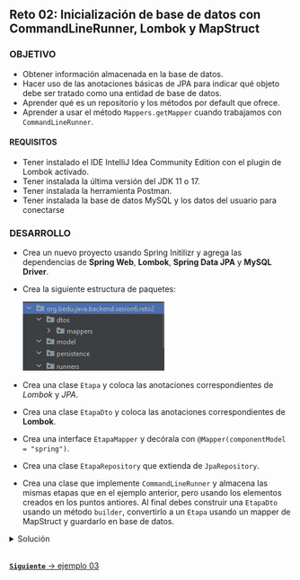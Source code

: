 ## Reto 02: Inicialización de base de datos con CommandLineRunner, Lombok y MapStruct

### OBJETIVO
- Obtener información almacenada en la base de datos.
- Hacer uso de las anotaciones básicas de JPA para indicar qué objeto debe ser tratado como una entidad de base de datos.
- Aprender qué es un repositorio y los métodos por default que ofrece.
- Aprender a usar el método `Mappers.getMapper` cuando trabajamos con `CommandLineRunner`.

#### REQUISITOS
- Tener instalado el IDE IntelliJ Idea Community Edition con el plugin de Lombok activado.
- Tener instalada la última versión del JDK 11 o 17.
- Tener instalada la herramienta Postman.
- Tener instalada la base de datos MySQL y los datos del usuario para conectarse


### DESARROLLO
- Crea un nuevo proyecto usando Spring Initilizr y agrega las dependencias de **Spring Web**, **Lombok**, **Spring Data JPA** y **MySQL Driver**.
- Crea la siguiente estructura de paquetes:

    ![imagen](img/img_01.png)

- Crea una clase `Etapa` y coloca las anotaciones correspondientes de *Lombok* y *JPA*.
- Crea una clase `EtapaDto` y coloca las anotaciones correspondientes de **Lombok**.
- Crea una interface `EtapaMapper` y decórala con `@Mapper(componentModel = "spring")`.
- Crea una clase `EtapaRepository` que extienda de `JpaRepository`.
- Crea una clase que implemente `CommandLineRunner` y almacena las mismas etapas que en el ejemplo anterior, pero usando los elementos creados en los puntos antiores. Al final debes construir una `EtapaDto` usando un método `builder`, convertirlo a un `Etapa` usando un mapper de MapStruct y guardarlo en base de datos.

<details>
	<summary>Solución</summary>

1. Entra al sitio de <a href="https://start.spring.io/" target="_blank">Spring Initializr</a>. Ahí verás una sola página dividida en dos secciones. Comienza llenando la información de la sección del lado izquierdo. Selecciona:

2. En la ventana que se abre selecciona las siguientes opciones:
    - Grupo, artefacto y nombre del proyecto.
    - Tipo de proyecto: **Maven Project**.
    - Lenguaje: **Java**.
    - Forma de empaquetar la aplicación: **jar**.
    - Versión de Java: **11** o **17**.

3. En la sección de la derecha (las dependencias) presiona el botón `Add dependencies` y en la ventana que se abre busca las dependencias `Spring Web`, `Lombok`, `Spring Data JPA` y `MySQL Driver`.

4. Dale un nombre y una ubicación al proyecto y presiona el botón *Generate*.

5. En el proyecto que se acaba de crear debes tener el siguiente paquete `org.bedu.java.backend.sesion6.reto2`. Dentro crea los subpaquetes mencionados en las instucciones.

6. Agrega al proyecto, en el archivo `pom.xml` las dependencias de MapStruct (las de Lombok se agregaron al momento de crear el proyecto):

    ```xml
    <properties>
        <java.version>11</java.version>
        <org.mapstruct.version>1.4.1.Final</org.mapstruct.version>
    </properties>


    <dependencies>
            <dependency>
                <groupId>org.mapstruct</groupId>
                <artifactId>mapstruct</artifactId>
                <version>${org.mapstruct.version}</version>
            </dependency>
            <dependency>
                <groupId>org.mapstruct</groupId>
                <artifactId>mapstruct-processor</artifactId>
                <version>${org.mapstruct.version}</version>
                <optional>true</optional>
            </dependency>
    </dependencies>
    ```

7. Agrega el plugin de Maven para MapStruct, el cual se encargará de generar el código para realizar el mapeo correspondiente.

    ```xml
    <build>
            <plugins>
                <plugin>
                    <groupId>org.apache.maven.plugins</groupId>
                    <artifactId>maven-compiler-plugin</artifactId>
                    <version>3.8.1</version>
                    <configuration>
                        <source>${java.version}</source>
                        <target>${java.version}</target>
                        <annotationProcessorPaths>
                            <path>
                                <groupId>org.mapstruct</groupId>
                                <artifactId>mapstruct-processor</artifactId>
                                <version>${org.mapstruct.version}</version>
                            </path>
                            <path>
                                <groupId>org.projectlombok</groupId>
                                <artifactId>lombok</artifactId>
                                <version>1.18.16</version>
                            </path>
                            <path>
                                <groupId>org.projectlombok</groupId>
                                <artifactId>lombok-mapstruct-binding</artifactId>
                                <version>0.1.0</version>
                            </path>
                        </annotationProcessorPaths>
                    </configuration>
                </plugin>
            </plugins>
        </build>
    ```

8. Dentro del paquete `model` crea una clase llamada `Etapa` con los siguientes atributos:

    ```java
        private Long etapaId;
        private String nombre;
        private Integer orden;
    ```

9. Decora la clase con la anotación `@Data` de *Lombok*:

    ```java
    @Data
    public class Etapa {

    }
    ```

10. Decora también la clase con las siguientes anotaciones de JPA:

    ```java
    @Data
    @Entity
    @Table(name = "ETAPAS")
    public class Etapa {

    }
    ```

11. Decora los atributos con las siguientes de JPA:

    ```java
    @Id
    @GeneratedValue(strategy = GenerationType.IDENTITY)
    private Long etapaId;

    @Column(nullable = false, length = 100)
    private String nombre;

    @Column(nullable = false, unique = true)
    private Integer orden;
    ```

12. En el paquete `dtos` crea una clase `EtapaDto` con los siguientes atributos:

    ```java
    private Long etapaId;
    private String nombre;
    private Integer orden;
    ```

13. Decora esta clase con las anotaciones `@Builder`y `@Data` de *Lombok*.

    ```java
    @Builder
    @Data
    public class EtapaDto {
        private Long etapaId;
        private String nombre;
        private Integer orden;
    }
    ```

14. En el paquete `persistence` crea una **interface** llamada `EtapaRepository` que extienda de `JpaRepository`. Esta interface permanecerá sin métodos:

    ```java
    public interface EtapaRepository extends JpaRepository<Etapa, Long> {

    }
    ```

15. Coloca el siguiente contenido en el archivo `application.properties` (los valores entre los signos `<` y `>` reemplazalos con tus propios valores):

    ```groovy
    spring.jpa.hibernate.ddl-auto=update
    spring.jpa.hibernate.generate_statistics=true
    spring.jpa.properties.hibernate.dialect=org.hibernate.dialect.MySQL5Dialect
    spring.datasource.driver-class-name=com.mysql.cj.jdbc.Driver
    spring.datasource.url=jdbc:mysql://localhost:3306/bedu?serverTimezone=UTC
    spring.datasource.username=<usuario>
    spring.datasource.password=<password>
    ```

16. En el paquete `mappers` crea una interface `EtapaMapper` y decórala con la anotación `@Mapper` de MapStruct:

    ```java
    @Mapper(componentModel = "spring")
    public interface EtapaMapper {

    }
    ```

17. Agrega los métodos para convertir de `EtapaDto` a `Etapa` y viceversa:

    ```java
    @Mapper(componentModel = "spring")
    public interface EtapaMapper {
        Etapa etapaDtoToEtapa(EtapaDto etapaDto);

        EtapaDto etapatoEtapaDto(Etapa etapa);
    }
    ```

18. En el paquete `runners` crea una nueva clase llamada `EtapasVentaRunner` que implemente la interface `CommandLineRunner`. Decora esta clase con la anotación `@Component` de Spring.

    ```java
    @Component
    public class EtapasVentaRunner implements CommandLineRunner {

        @Override
        public void run(String... args) throws Exception {
        
        }
    }
    ```

19. Declara un atributo final de tipo `EtapaRepository` y decora la clase con `@RequiredArgsConstructor`:

    ```java
    @RequiredArgsConstructor
    @Component
    public class EtapasVentaRunner implements CommandLineRunner {

        private final EtapaRepository etapaRepository;

        @Override
        public void run(String... args) throws Exception {
        
        }
    }
    ```

20. Declara un atributo de tipo `EtapaMapper` y usa el método `Mappers.getMapper` para obtener el Mapper correspondiente (esto sólo debes hacerlo dentro de un `CommandLineRunner`):

    ```java
    private EtapaMapper etapaMapper = Mappers.getMapper(EtapaMapper.class);
    ```

21. Dentro del método `run` crea un grupo de objetos de tipo `Etapa` y guárdalos en la base de datos usando la instancia de `etapaRepository`.

    ```java
    @RequiredArgsConstructor
    @Component
    public class EtapasVentaRunner implements CommandLineRunner {

        private final EtapaRepository etapaRepository;
        private EtapaMapper etapaMapper = Mappers.getMapper(EtapaMapper.class);

        @Override
        public void run(String... args) throws Exception {
            Etapa etapa1 = etapaMapper.etapaDtoToEtapa(EtapaDto.builder().nombre("En espera").orden(0).build());
            Etapa etapa2 = etapaMapper.etapaDtoToEtapa(EtapaDto.builder().nombre("Reunión de exploración").orden(1).build());
            Etapa etapa3 = etapaMapper.etapaDtoToEtapa(EtapaDto.builder().nombre("Metas establecidas").orden(2).build());
            Etapa etapa4 = etapaMapper.etapaDtoToEtapa(EtapaDto.builder().nombre("Plan de acción presentado").orden(3).build());
            Etapa etapa5 = etapaMapper.etapaDtoToEtapa(EtapaDto.builder().nombre("Contrato firmado").orden(4).build());
            Etapa etapa6 = etapaMapper.etapaDtoToEtapa(EtapaDto.builder().nombre("Venta ganada").orden(5).build());
            Etapa etapa7 = etapaMapper.etapaDtoToEtapa(EtapaDto.builder().nombre("Venta perdida").orden(6).build());

            List<Etapa> etapas = Arrays.asList(etapa1, etapa2, etapa3, etapa4, etapa5, etapa6, etapa7);

            etapaRepository.saveAll(etapas);
        }
    }
    ```

14. Ejecuta la aplicación. No debería haber ningún error en la consola y la aplicación debe iniciar de forma correcta.
    ![imagen](img/img_02.png)

15. La base de datos debe estar inicializada con las Etapas:

    ![imagen](img/img_03.png)

</details>

<br>

[**`Siguiente`** -> ejemplo 03](../Ejemplo-03/)